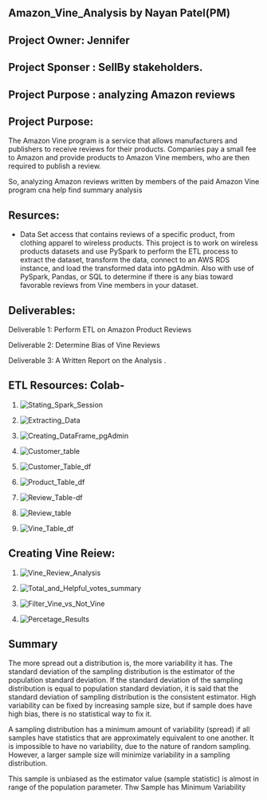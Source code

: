 ##  Amazon_Vine_Analysis by Nayan Patel(PM)

## Project Owner: Jennifer

## Project Sponser : SellBy stakeholders.

## Project Purpose : analyzing Amazon reviews

## Project Purpose: 

The Amazon Vine program is a service that allows manufacturers and publishers to receive reviews for their products. Companies pay a small fee to Amazon and provide products to Amazon Vine members, who are then required to publish a review.

So,  analyzing Amazon reviews written by members of the paid Amazon Vine program cna help find summary analysis

## Resurces: 

- Data Set access that contains reviews of a specific product, from clothing apparel to wireless products. This project is to work on wireless products datasets and use PySpark to perform the ETL process to extract the dataset, transform the data, connect to an AWS RDS instance, and load the transformed data into pgAdmin. Also with use of PySpark, Pandas, or SQL to determine if there is any bias toward favorable reviews from Vine members in your dataset. 

## Deliverables:

Deliverable 1: Perform ETL on Amazon Product Reviews

Deliverable 2: Determine Bias of Vine Reviews

Deliverable 3: A Written Report on the Analysis .


## ETL Resources: Colab-

1. ![Stating_Spark_Session](images/starting_spark_session.png)
   
2. ![Extracting_Data](images/extracting-reviews.png)
   
3. ![Creating_DataFrame_pgAdmin](images/df_to_pgAdmin.png)

4. ![Customer_table](images/customers_table_pgAdmin.png)

5. ![Customer_Table_df](images/customers_table_df.png)
   
6. ![Product_Table_df](images/product_table_df.png)
   
7. ![Review_Table-df](images/reviewid_table_df.png)

7. ![Review_table](images/review_id_pgAdmin.png)
   
8. ![Vine_Table_df](images/vine_table_df.png)

## Creating Vine Reiew:

1. ![Vine_Review_Analysis](images/vine_df.png)

2. ![Total_and_Helpful_votes_summary](images/total_and_helpful_votes.png)

3. ![Filter_Vine_vs_Not_Vine](images/vine_vs_notvine.png)

4. ![Percetage_Results](images/percentage_vine_vs_other.png)

## Summary

The more spread out a distribution is, the more variability it has. The standard deviation of the sampling distribution is the estimator of the population standard deviation. If the standard deviation of the sampling distribution is equal to population standard deviation, it is said that the standard deviation of sampling distribution is the consistent estimator. High variability can be fixed by increasing sample size, but if sample does have high bias, there is no statistical way to fix it. 

A sampling distribution has a minimum amount of variability (spread) if all samples have statistics that are approximately equivalent to one another.  It is impossible to have no variability, due to the nature of random sampling. However, a larger sample size will minimize variability in a sampling distribution.  

This sample is unbiased as the estimator value (sample statistic) is  almost in range of the population parameter. Thw Sample has Minimum Variability